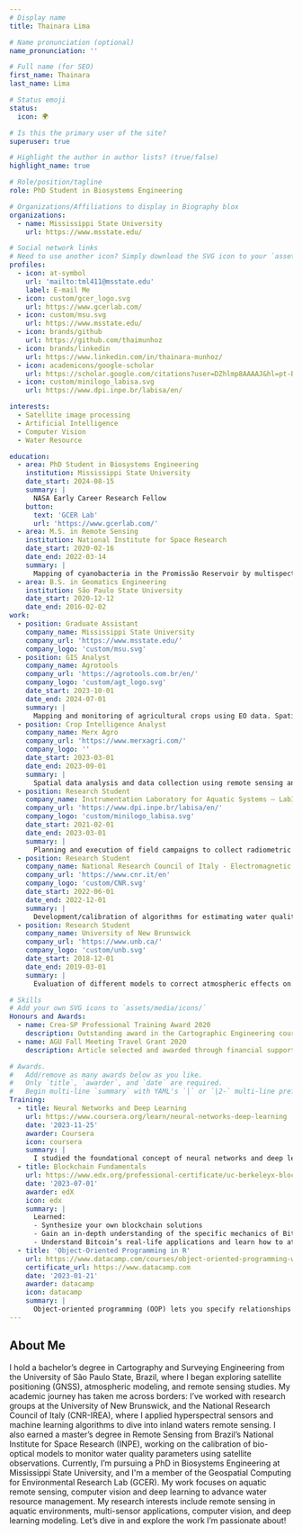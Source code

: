 ```yaml
---
# Display name
title: Thainara Lima

# Name pronunciation (optional)
name_pronunciation: ''

# Full name (for SEO)
first_name: Thainara
last_name: Lima

# Status emoji
status:
  icon: 🌍

# Is this the primary user of the site?
superuser: true

# Highlight the author in author lists? (true/false)
highlight_name: true

# Role/position/tagline
role: PhD Student in Biosystems Engineering

# Organizations/Affiliations to display in Biography blox
organizations:
  - name: Mississippi State University
    url: https://www.msstate.edu/

# Social network links
# Need to use another icon? Simply download the SVG icon to your `assets/media/icons/` folder.
profiles:
  - icon: at-symbol
    url: 'mailto:tml411@msstate.edu'
    label: E-mail Me
  - icon: custom/gcer_logo.svg
    url: https://www.gcerlab.com/
  - icon: custom/msu.svg
    url: https://www.msstate.edu/
  - icon: brands/github
    url: https://github.com/thaimunhoz
  - icon: brands/linkedin
    url: https://www.linkedin.com/in/thainara-munhoz/
  - icon: academicons/google-scholar
    url: https://scholar.google.com/citations?user=DZhlmp8AAAAJ&hl=pt-BR
  - icon: custom/minilogo_labisa.svg
    url: https://www.dpi.inpe.br/labisa/en/

interests:
  - Satellite image processing
  - Artificial Intelligence
  - Computer Vision
  - Water Resource

education:
  - area: PhD Student in Biosystems Engineering
    institution: Mississippi State University
    date_start: 2024-08-15
    summary: |
      NASA Early Career Research Fellow
    button:
      text: 'GCER Lab'
      url: 'https://www.gcerlab.com/'
  - area: M.S. in Remote Sensing
    institution: National Institute for Space Research
    date_start: 2020-02-16
    date_end: 2022-03-14
    summary: |
      Mapping of cyanobacteria in the Promissão Reservoir by multispectral and hyperspectral images
  - area: B.S. in Geomatics Engineering
    institution: São Paulo State University
    date_start: 2020-12-12
    date_end: 2016-02-02
work:
  - position: Graduate Assistant
    company_name: Mississippi State University
    company_url: 'https://www.msstate.edu/'
    company_logo: 'custom/msu.svg'
  - position: GIS Analyst
    company_name: Agrotools
    company_url: 'https://agrotools.com.br/en/'
    company_logo: 'custom/agt_logo.svg'
    date_start: 2023-10-01
    date_end: 2024-07-01
    summary: |
      Mapping and monitoring of agricultural crops using EO data. Spatial data analysis using remote sensing and geoprocessing techniques. Development of scripts in Python and GEE for automated geospatial and geostatistics modeling.
  - position: Crop Intelligence Analyst
    company_name: Merx Agro
    company_url: 'https://www.merxagri.com/'
    company_logo: ''
    date_start: 2023-03-01
    date_end: 2023-09-01
    summary: |
      Spatial data analysis and data collection using remote sensing and geoprocessing techniques to manipulate, extract, locate and analyze geographic data. Create, develop and run scripts to perform automated and manual geospatial and statistical analysis on datasets using Python and Java-script (Google Earth Engine). Basic SQL queries in relational data management.
  - position: Research Student
    company_name: Instrumentation Laboratory for Aquatic Systems – LabISA
    company_url: 'https://www.dpi.inpe.br/labisa/en/'
    company_logo: 'custom/minilogo_labisa.svg'
    date_start: 2021-02-01
    date_end: 2023-03-01
    summary: |
      Planning and execution of field campaigns to collect radiometric and limnological data in continental water bodies; laboratory analysis of pigments; digital image processing; algorithm calibration. Member of the project: MAPAQUALI - Inland water quality monitoring by satellite.
  - position: Research Student
    company_name: National Research Council of Italy - Electromagnetic Sensing of the Environment (CNR-IREA)
    company_url: 'https://www.cnr.it/en'
    company_logo: 'custom/CNR.svg'
    date_start: 2022-06-01
    date_end: 2022-12-01
    summary: |
      Development/calibration of algorithms for estimating water quality parameters; digital image processing; development of Python algorithms for process automation; hyperspectral data processing.
  - position: Research Student
    company_name: University of New Brunswick
    company_url: 'https://www.unb.ca/'
    company_logo: 'custom/unb.svg'
    date_start: 2018-12-01
    date_end: 2019-03-01
    summary: |
      Evaluation of different models to correct atmospheric effects on the GNSS signal; Training to use GAPS software (GPS Analysis and Positioning Software). 

# Skills
# Add your own SVG icons to `assets/media/icons/`
Honours and Awards:
  - name: Crea-SP Professional Training Award 2020
    description: Outstanding award in the Cartographic Engineering course.
  - name: AGU Fall Meeting Travel Grant 2020
    description: Article selected and awarded through financial support.

# Awards.
#   Add/remove as many awards below as you like.
#   Only `title`, `awarder`, and `date` are required.
#   Begin multi-line `summary` with YAML's `|` or `|2-` multi-line prefix and indent 2 spaces below.
Training:
  - title: Neural Networks and Deep Learning
    url: https://www.coursera.org/learn/neural-networks-deep-learning
    date: '2023-11-25'
    awarder: Coursera
    icon: coursera
    summary: |
      I studied the foundational concept of neural networks and deep learning. By the end, I was familiar with the significant technological trends driving the rise of deep learning; build, train, and apply fully connected deep neural networks; implement efficient (vectorized) neural networks; identify key parameters in a neural network’s architecture; and apply deep learning to your own applications.
  - title: Blockchain Fundamentals
    url: https://www.edx.org/professional-certificate/uc-berkeleyx-blockchain-fundamentals
    date: '2023-07-01'
    awarder: edX
    icon: edx
    summary: |
      Learned:
      - Synthesize your own blockchain solutions
      - Gain an in-depth understanding of the specific mechanics of Bitcoin
      - Understand Bitcoin’s real-life applications and learn how to attack and destroy Bitcoin, Ethereum, smart contracts and Dapps, and alternatives to Bitcoin’s Proof-of-Work consensus algorithm
  - title: 'Object-Oriented Programming in R'
    url: https://www.datacamp.com/courses/object-oriented-programming-with-s3-and-r6-in-r
    certificate_url: https://www.datacamp.com
    date: '2023-01-21'
    awarder: datacamp
    icon: datacamp
    summary: |
      Object-oriented programming (OOP) lets you specify relationships between functions and the objects that they can act on, helping you manage complexity in your code. This is an intermediate level course, providing an introduction to OOP, using the S3 and R6 systems. S3 is a great day-to-day R programming tool that simplifies some of the functions that you write. R6 is especially useful for industry-specific analyses, working with web APIs, and building GUIs.
---
```


## About Me

I hold a bachelor’s degree in Cartography and Surveying Engineering from the University of São Paulo State, Brazil, where I began exploring satellite positioning (GNSS), atmospheric modeling, and remote sensing studies. My academic journey has taken me across borders: I’ve worked with research groups at the University of New Brunswick, and the National Research Council of Italy (CNR-IREA), where I applied hyperspectral sensors and machine learning algorithms to dive into inland waters remote sensing. I also earned a master’s degree in Remote Sensing from Brazil’s National Institute for Space Research (INPE), working on the calibration of bio-optical models to monitor water quality parameters using satellite observations.
Currently, I’m pursuing a PhD in Biosystems Engineering at Mississippi State University, and I'm a member of the Geospatial Computing for Environmental Research Lab (GCER). My work focuses on aquatic remote sensing, computer vision and deep learning to advance water resource management.
My research interests include remote sensing in aquatic environments, multi-sensor applications, computer vision, and deep learning modeling.
Let’s dive in and explore the work I’m passionate about!
